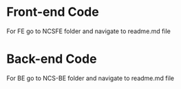 # Front-end Code
For FE go to NCSFE folder and navigate to readme.md file
# Back-end Code
For BE go to NCS-BE folder and navigate to readme.md file